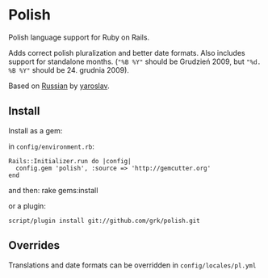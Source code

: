 Polish
======
Polish language support for Ruby on Rails.

Adds correct polish pluralization and better date formats. Also includes support for standalone months. (`"%B %Y"` should be Grudzień 2009, but `"%d. %B %Y"` should be 24. grudnia 2009).

Based on [Russian](http://github.com/yaroslav/russian/) by [yaroslav](http://github.com/yaroslav/).

Install
-------
Install as a gem:

in `config/environment.rb`:

    Rails::Initializer.run do |config|
      config.gem 'polish', :source => 'http://gemcutter.org'
    end

and then:
    rake gems:install


or a plugin:

    script/plugin install git://github.com/grk/polish.git



Overrides
---------
Translations and date formats can be overridden in `config/locales/pl.yml`
